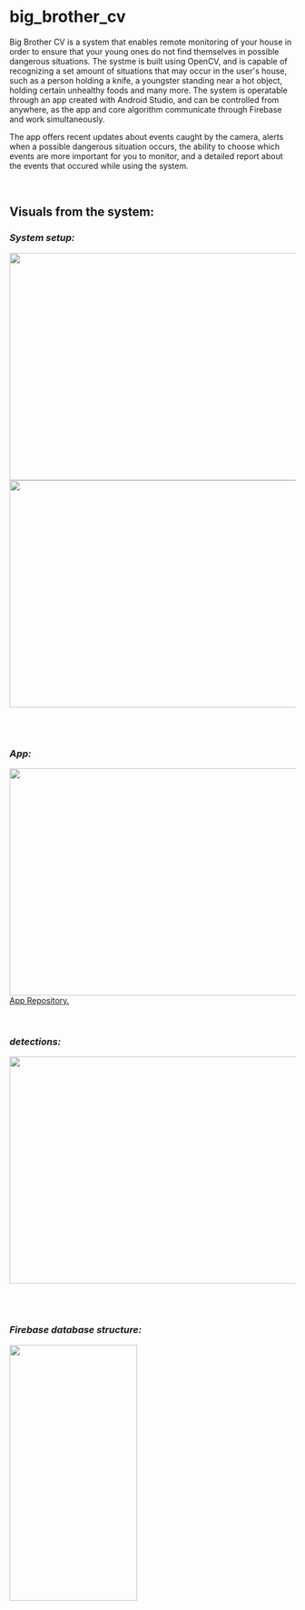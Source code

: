# big_brother_cv

Big Brother CV is a system that enables remote monitoring of your house in order to ensure that your young ones do not find themselves in possible dangerous situations.
The systme is built using OpenCV, and is capable of recognizing a set amount of situations that may occur in the user's house, such as a person holding a knife,
a youngster standing near a hot object, holding certain unhealthy foods and many more.
The system is operatable through an app created with Android Studio, and can be controlled from anywhere, as the app and core algorithm communicate through Firebase and work
simultaneously.

The app offers recent updates about events caught by the camera, alerts when a possible dangerous situation occurs, the ability to choose which events are more important for
you to monitor, and a detailed report about the events that occured while using the system.

&nbsp;
&nbsp;

## Visuals from the system:

### ___System setup:___

<img src="https://user-images.githubusercontent.com/70321869/136662484-825223dc-58bf-41fe-9f3b-c817ba70c02b.jpg" width="600" height="400">

<img src="https://user-images.githubusercontent.com/70321869/136661979-6825f4df-ca30-448d-9952-818b6f9f74b9.JPG" width="600" height="400">
&nbsp;

&nbsp;


### ___App:___

<img src="https://user-images.githubusercontent.com/70321869/136663562-4c9f64e6-e27e-459f-804a-41bef39097e1.jpg" width="600" height="400">
<a href="https://github.com/yoavta/big_brother_cv_android" target="_blank">App Repository.</a>
&nbsp;


&nbsp;


### ___detections:___

<img src="https://user-images.githubusercontent.com/70321869/136664884-41c2e79b-1078-45c9-8202-e8140a154144.jpg" width="600" height="400">
&nbsp;

&nbsp;
### ___Firebase database structure:___

<img src="https://user-images.githubusercontent.com/70321869/136663943-4e6641ba-b0cc-469a-9675-8eec1d91738f.jpg" width="225" height="450">
